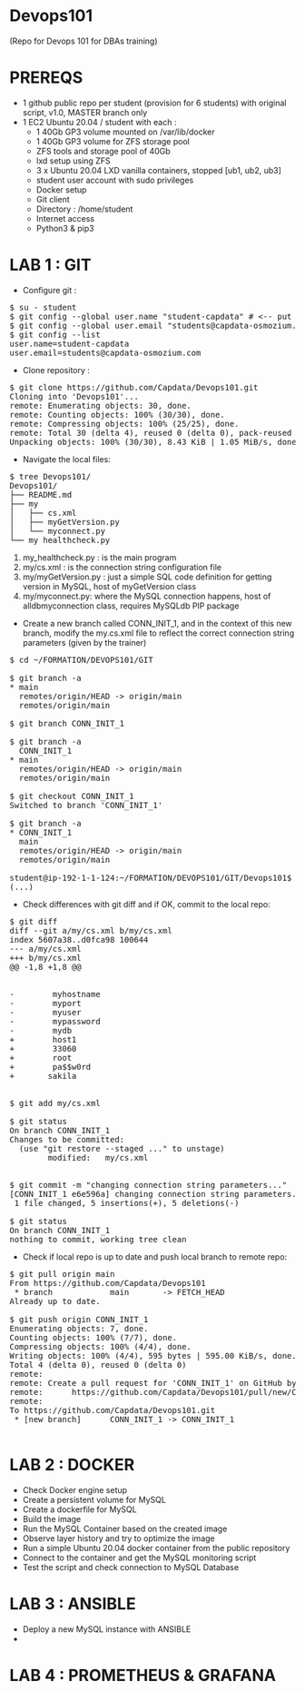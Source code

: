 # Devops101
(Repo for Devops 101 for DBAs training)

# PREREQS
- 1 github public repo per student (provision for 6 students) with original script, v1.0, MASTER branch only
- 1 EC2 Ubuntu 20.04 / student with each :
  - 1 40Gb GP3 volume mounted on /var/lib/docker
  - 1 40Gb GP3 volume for ZFS storage pool
  - ZFS tools and storage pool of 40Gb
  - lxd setup using ZFS
  - 3 x Ubuntu 20.04 LXD vanilla containers, stopped [ub1, ub2, ub3]
  - student user account with sudo privileges
  - Docker setup
  - Git client
  - Directory : /home/student
  - Internet access 
  - Python3 & pip3

# LAB 1 : GIT 
- Configure git :
<pre>
$ su - student
$ git config --global user.name "student-capdata" # <-- put your name in here
$ git config --global user.email "students@capdata-osmozium.com" # <-- put your email in here
$ git config --list
user.name=student-capdata
user.email=students@capdata-osmozium.com
</pre>
- Clone repository :
<pre>
$ git clone https://github.com/Capdata/Devops101.git
Cloning into 'Devops101'...
remote: Enumerating objects: 30, done.
remote: Counting objects: 100% (30/30), done.
remote: Compressing objects: 100% (25/25), done.
remote: Total 30 (delta 4), reused 0 (delta 0), pack-reused 0
Unpacking objects: 100% (30/30), 8.43 KiB | 1.05 MiB/s, done.
</pre>
- Navigate the local files:
<pre>
$ tree Devops101/
Devops101/
├── README.md
├── my
│   ├── cs.xml
│   ├── myGetVersion.py
│   └── myconnect.py
└── my_healthcheck.py
</pre>
<ol>
  <li>my_healthcheck.py : is the main program</li>
  <li>my/cs.xml : is the connection string configuration file</li>
  <li>my/myGetVersion.py : just a simple SQL code definition for getting version in MySQL, host of myGetVersion class</li>
  <li>my/myconnect.py: where the MySQL connection happens, host of alldbmyconnection class, requires MySQLdb PIP package</li>
</ol>
 
- Create a new branch called CONN_INIT_1, and in the context of this new branch, modify the my.cs.xml file to reflect the correct connection string parameters (given by the trainer)    
<pre>
$ cd ~/FORMATION/DEVOPS101/GIT

$ git branch -a
* main
  remotes/origin/HEAD -> origin/main
  remotes/origin/main

$ git branch CONN_INIT_1

$ git branch -a
  CONN_INIT_1
* main
  remotes/origin/HEAD -> origin/main
  remotes/origin/main

$ git checkout CONN_INIT_1
Switched to branch 'CONN_INIT_1'

$ git branch -a
* CONN_INIT_1
  main
  remotes/origin/HEAD -> origin/main
  remotes/origin/main

student@ip-192-1-1-124:~/FORMATION/DEVOPS101/GIT/Devops101$ vi my/cs.xml
(...)
</pre>

- Check differences with git diff and if OK, commit to the local repo:

<pre>
$ git diff
diff --git a/my/cs.xml b/my/cs.xml
index 5607a38..d0fca98 100644
--- a/my/cs.xml
+++ b/my/cs.xml
@@ -1,8 +1,8 @@
 <?xml version="1.0" encoding="UTF-8"?>
 <connectionstring>
-        <host>myhostname</host>
-        <port>myport</port>
-        <user>myuser</user>
-        <passwd>mypassword</passwd>
-        <database>mydb</database>
+        <host>host1</host>
+        <port>33060</port>
+        <user>root</user>
+        <passwd>pa$$w0rd</passwd>
+       <database>sakila</database>
 </connectionstring>

$ git add my/cs.xml

$ git status
On branch CONN_INIT_1
Changes to be committed:
  (use "git restore --staged <file>..." to unstage)
        modified:   my/cs.xml


$ git commit -m "changing connection string parameters..."
[CONN_INIT_1 e6e596a] changing connection string parameters...
 1 file changed, 5 insertions(+), 5 deletions(-)

$ git status
On branch CONN_INIT_1
nothing to commit, working tree clean
</pre>

- Check if local repo is up to date and push local branch to remote repo:
<pre>
$ git pull origin main
From https://github.com/Capdata/Devops101
 * branch            main       -> FETCH_HEAD
Already up to date.

$ git push origin CONN_INIT_1 
Enumerating objects: 7, done.
Counting objects: 100% (7/7), done.
Compressing objects: 100% (4/4), done.
Writing objects: 100% (4/4), 595 bytes | 595.00 KiB/s, done.
Total 4 (delta 0), reused 0 (delta 0)
remote:
remote: Create a pull request for 'CONN_INIT_1' on GitHub by visiting:
remote:      https://github.com/Capdata/Devops101/pull/new/CONN_INIT_1
remote:
To https://github.com/Capdata/Devops101.git
 * [new branch]      CONN_INIT_1 -> CONN_INIT_1

</pre>

# LAB 2 : DOCKER
- Check Docker engine setup
- Create a persistent volume for MySQL
- Create a dockerfile for MySQL
- Build the image
- Run the MySQL Container based on the created image
- Observe layer history and try to optimize the image
- Run a simple Ubuntu 20.04 docker container from the public repository 
- Connect to the container and get the MySQL monitoring script
- Test the script and check connection to MySQL Database 

# LAB 3 : ANSIBLE
- Deploy a new MySQL instance with ANSIBLE
- 
# LAB 4 : PROMETHEUS & GRAFANA
